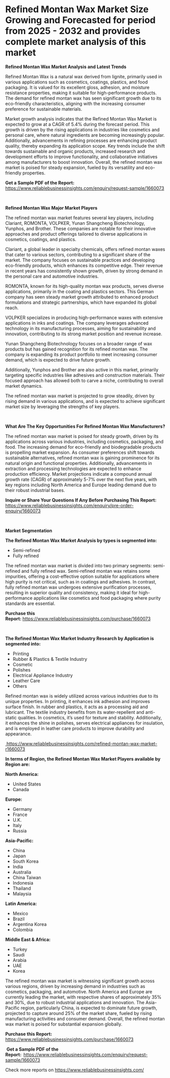 <p><h1>Refined Montan Wax Market Size Growing and Forecasted for period from 2025 - 2032 and provides complete market analysis of this market</h1></p><p><strong>Refined Montan Wax Market Analysis and Latest Trends</strong></p>
<p><p>Refined Montan Wax is a natural wax derived from lignite, primarily used in various applications such as cosmetics, coatings, plastics, and food packaging. It is valued for its excellent gloss, adhesion, and moisture resistance properties, making it suitable for high-performance products. The demand for refined montan wax has seen significant growth due to its eco-friendly characteristics, aligning with the increasing consumer preference for sustainable materials. </p><p>Market growth analysis indicates that the Refined Montan Wax Market is expected to grow at a CAGR of 5.4% during the forecast period. This growth is driven by the rising applications in industries like cosmetics and personal care, where natural ingredients are becoming increasingly popular. Additionally, advancements in refining processes are enhancing product quality, thereby expanding its application scope. Key trends include the shift towards sustainable and organic products, increased research and development efforts to improve functionality, and collaborative initiatives among manufacturers to boost innovation. Overall, the refined montan wax market is poised for steady expansion, fueled by its versatility and eco-friendly properties.</p></p>
<p><strong>Get a Sample PDF of the Report:&nbsp;</strong> <a href="https://www.reliablebusinessinsights.com/enquiry/request-sample/1660073?utm_campaign=101&utm_medium=2&utm_source=Github&utm_content=ia&utm_term=17012025&utm_id=refined-montan-wax">https://www.reliablebusinessinsights.com/enquiry/request-sample/1660073</a></p>
<p>&nbsp;</p>
<p><strong>Refined Montan Wax Major Market Players</strong></p>
<p><p>The refined montan wax market features several key players, including Clariant, ROMONTA, VOLPKER, Yunan Shangcheng Biotechnology, Yunphos, and Brother. These companies are notable for their innovative approaches and product offerings tailored to diverse applications in cosmetics, coatings, and plastics.</p><p>Clariant, a global leader in specialty chemicals, offers refined montan waxes that cater to various sectors, contributing to a significant share of the market. The company focuses on sustainable practices and developing eco-friendly products, which enhances its competitive edge. Their revenue in recent years has consistently shown growth, driven by strong demand in the personal care and automotive industries.</p><p>ROMONTA, known for its high-quality montan wax products, serves diverse applications, primarily in the coating and plastics sectors. This German company has seen steady market growth attributed to enhanced product formulations and strategic partnerships, which have expanded its global reach.</p><p>VOLPKER specializes in producing high-performance waxes with extensive applications in inks and coatings. The company leverages advanced technology in its manufacturing processes, aiming for sustainability and innovation, contributing to its strong market position and revenue increase.</p><p>Yunan Shangcheng Biotechnology focuses on a broader range of wax products but has gained recognition for its refined montan wax. The company is expanding its product portfolio to meet increasing consumer demand, which is expected to drive future growth.</p><p>Additionally, Yunphos and Brother are also active in this market, primarily targeting specific industries like adhesives and construction materials. Their focused approach has allowed both to carve a niche, contributing to overall market dynamics.</p><p>The refined montan wax market is projected to grow steadily, driven by rising demand in various applications, and is expected to achieve significant market size by leveraging the strengths of key players.</p></p>
<p>&nbsp;</p>
<p><strong>What Are The Key Opportunities For Refined Montan Wax Manufacturers?</strong></p>
<p><p>The refined montan wax market is poised for steady growth, driven by its applications across various industries, including cosmetics, packaging, and food. The increasing demand for eco-friendly and biodegradable products is propelling market expansion. As consumer preferences shift towards sustainable alternatives, refined montan wax is gaining prominence for its natural origin and functional properties. Additionally, advancements in extraction and processing technologies are expected to enhance production efficiency. Market projections indicate a compound annual growth rate (CAGR) of approximately 5-7% over the next five years, with key regions including North America and Europe leading demand due to their robust industrial bases.</p></p>
<p><strong>Inquire or Share Your Questions If Any Before Purchasing This Report:</strong> <a href="https://www.reliablebusinessinsights.com/enquiry/pre-order-enquiry/1660073?utm_campaign=101&utm_medium=2&utm_source=Github&utm_content=ia&utm_term=17012025&utm_id=refined-montan-wax">https://www.reliablebusinessinsights.com/enquiry/pre-order-enquiry/1660073</a></p>
<p>&nbsp;</p>
<p><strong>Market Segmentation</strong></p>
<p><strong>The Refined Montan Wax Market Analysis by types is segmented into:</strong></p>
<p><ul><li>Semi-refined</li><li>Fully refined</li></ul></p>
<p><p>The refined montan wax market is divided into two primary segments: semi-refined and fully refined wax. Semi-refined montan wax retains some impurities, offering a cost-effective option suitable for applications where high purity is not critical, such as in coatings and adhesives. In contrast, fully refined montan wax undergoes extensive purification processes, resulting in superior quality and consistency, making it ideal for high-performance applications like cosmetics and food packaging where purity standards are essential.</p></p>
<p><strong>Purchase this Report:&nbsp;</strong><a href="https://www.reliablebusinessinsights.com/purchase/1660073?utm_campaign=101&utm_medium=2&utm_source=Github&utm_content=ia&utm_term=17012025&utm_id=refined-montan-wax">https://www.reliablebusinessinsights.com/purchase/1660073</a></p>
<p>&nbsp;</p>
<p><strong>The Refined Montan Wax Market Industry Research by Application is segmented into:</strong></p>
<p><ul><li>Printing</li><li>Rubber & Plastics & Textile Industry</li><li>Cosmetic</li><li>Polishes</li><li>Electrical Appliance Industry</li><li>Leather Care</li><li>Others</li></ul></p>
<p><p>Refined montan wax is widely utilized across various industries due to its unique properties. In printing, it enhances ink adhesion and improves surface finish. In rubber and plastics, it acts as a processing aid and lubricant. The textile industry benefits from its water-repellent and anti-static qualities. In cosmetics, it’s used for texture and stability. Additionally, it enhances the shine in polishes, serves electrical appliances for insulation, and is employed in leather care products to improve durability and appearance.</p></p>
<p><a href="https://www.reliablebusinessinsights.com/refined-montan-wax-market-r1660073?utm_campaign=101&utm_medium=2&utm_source=Github&utm_content=ia&utm_term=17012025&utm_id=refined-montan-wax">&nbsp;https://www.reliablebusinessinsights.com/refined-montan-wax-market-r1660073</a></p>
<p><strong>In terms of Region, the Refined Montan Wax Market Players available by Region are:</strong></p>
<p>
    <p> <strong> North America: </strong>
        <ul>
            <li>United States</li>
            <li>Canada</li>
        </ul>
        </p> 
    <p> <strong> Europe: </strong>
        <ul>
            <li>Germany</li>
            <li>France</li>
            <li>U.K.</li>
            <li>Italy</li>
            <li>Russia</li>
        </ul>
        </p> 
    <p> <strong> Asia-Pacific: </strong>
        <ul>
            <li>China</li>
            <li>Japan</li>
            <li>South Korea</li>
            <li>India</li>
            <li>Australia</li>
            <li>China Taiwan</li>
            <li>Indonesia</li>
            <li>Thailand</li>
            <li>Malaysia</li>
        </ul>
        </p> 
    <p> <strong> Latin America: </strong>
        <ul>
            <li>Mexico</li>
            <li>Brazil</li>
            <li>Argentina Korea</li>
            <li>Colombia</li>
        </ul>
        </p> 
    <p> <strong> Middle East & Africa: </strong>
        <ul>
            <li>Turkey</li>
            <li>Saudi</li>
            <li>Arabia</li>
            <li>UAE</li>
            <li>Korea</li>
        </ul>
    </p>
    </p>
<p><p>The refined montan wax market is witnessing significant growth across various regions, driven by increasing demand in industries such as cosmetics, packaging, and automotive. North America and Europe are currently leading the market, with respective shares of approximately 35% and 30%, due to robust industrial applications and innovation. The Asia-Pacific region, particularly China, is expected to dominate future growth, projected to capture around 25% of the market share, fueled by rising manufacturing activities and consumer demand. Overall, the refined montan wax market is poised for substantial expansion globally.</p></p>
<p><strong>Purchase this Report: </strong><a href="https://www.reliablebusinessinsights.com/purchase/1660073?utm_campaign=101&utm_medium=2&utm_source=Github&utm_content=ia&utm_term=17012025&utm_id=refined-montan-wax">https://www.reliablebusinessinsights.com/purchase/1660073</a></p>
<p>&nbsp;<strong>Get a Sample PDF of the Report:&nbsp;&nbsp;</strong><a href="https://www.reliablebusinessinsights.com/enquiry/request-sample/1660073?utm_campaign=101&utm_medium=2&utm_source=Github&utm_content=ia&utm_term=17012025&utm_id=refined-montan-wax">https://www.reliablebusinessinsights.com/enquiry/request-sample/1660073</a></p>
<p><strong></strong></p>
<p>Check more reports on <a href="https://www.reliablebusinessinsights.com/?utm_campaign=101&utm_medium=2&utm_source=Github&utm_content=ia&utm_term=17012025&utm_id=refined-montan-wax">https://www.reliablebusinessinsights.com/</a></p>